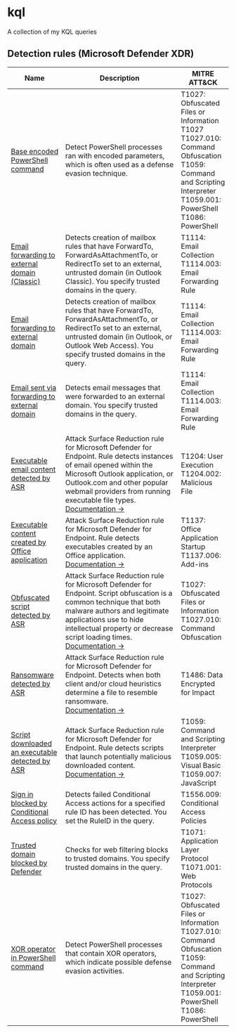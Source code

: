 # kql

A collection of my KQL queries

## **Detection rules (Microsoft Defender XDR)**
|Name|Description|MITRE ATT&CK|
|-|-|-|
|[Base encoded PowerShell command](./detection-rules/Base-encoded-PowerShell-command/query.kql)|Detect PowerShell processes ran with encoded parameters, which is often used as a defense evasion technique.|T1027: Obfuscated Files or Information </br> T1027 T1027.010: Command Obfuscation </br> T1059: Command and Scripting Interpreter </br> T1059.001: PowerShell </br> T1086: PowerShell|
|[Email forwarding to external domain (Classic)](./detection-rules/Email-forwarding-to-external-domain-\(Classic\)/query.kql)|Detects creation of mailbox rules that have ForwardTo, ForwardAsAttachmentTo, or RedirectTo set to an external, untrusted domain (in Outlook Classic). You specify trusted domains in the query.|T1114: Email Collection </br> T1114.003: Email Forwarding Rule|
|[Email forwarding to external domain](./detection-rules/Email-forwarding-to-external-domain/query.kql)|Detects creation of mailbox rules that have ForwardTo, ForwardAsAttachmentTo, or RedirectTo set to an external, untrusted domain (in Outlook, or Outlook Web Access). You specify trusted domains in the query.|T1114: Email Collection </br> T1114.003: Email Forwarding Rule|
|[Email sent via forwarding to external domain](./detection-rules/Email-sent-via-forwarding-to-external-domain/query.kql)|Detects email messages that were forwarded to an external domain. You specify trusted domains in the query.|T1114: Email Collection </br> T1114.003: Email Forwarding Rule|
|[Executable email content detected by ASR](./detection-rules/Executable-email-content-detected-by-ASR/query.kql)|Attack Surface Reduction rule for Microsoft Defender for Endpoint. Rule detects instances of email opened within the Microsoft Outlook application, or Outlook.com and other popular webmail providers from running executable file types. </br>[Documentation &rarr;](https://learn.microsoft.com/en-us/defender-endpoint/attack-surface-reduction-rules-reference#block-executable-content-from-email-client-and-webmail)|T1204: User Execution </br> T1204.002: Malicious File|
|[Executable content created by Office application](./detection-rules/Executable-content-created-by-Office-application-detected-by-ASR/query.kql)|Attack Surface Reduction rule for Microsoft Defender for Endpoint. Rule detects executables created by an Office application. </br>[Documentation &rarr;](https://learn.microsoft.com/en-us/defender-endpoint/attack-surface-reduction-rules-reference#block-office-applications-from-creating-executable-content)|T1137: Office Application Startup  </br> T1137.006: Add-ins|
|[Obfuscated script detected by ASR](./detection-rules/Obfuscated-script-detected-by-ASR/query.kql)|Attack Surface Reduction rule for Microsoft Defender for Endpoint. Script obfuscation is a common technique that both malware authors and legitimate applications use to hide intellectual property or decrease script loading times.</br> [Documentation &rarr;](https://learn.microsoft.com/en-us/defender-endpoint/attack-surface-reduction-rules-reference#block-execution-of-potentially-obfuscated-scripts)|T1027: Obfuscated Files or Information </br> T1027.010: Command Obfuscation|
|[Ransomware detected by ASR](./detection-rules/Ransomware-detected-by-ASR/query.kql)|Attack Surface Reduction rule for Microsoft Defender for Endpoint. Detects when both client and/or cloud heuristics determine a file to resemble ransomware.</br>[Documentation &rarr;](https://learn.microsoft.com/en-us/defender-endpoint/attack-surface-reduction-rules-reference#use-advanced-protection-against-ransomware)|T1486: Data Encrypted for Impact|
|[Script downloaded an executable detected by ASR](./detection-rules/Script-downloaded-an-executable-detected-by-ASR/query.kql)|Attack Surface Reduction rule for Microsoft Defender for Endpoint. Rule detects scripts that launch potentially malicious downloaded content. </br>[Documentation &rarr;](https://learn.microsoft.com/en-us/defender-endpoint/attack-surface-reduction-rules-reference#block-javascript-or-vbscript-from-launching-downloaded-executable-content)|T1059: Command and Scripting Interpreter </br> T1059.005: Visual Basic </br> T1059.007: JavaScript|
|[Sign in blocked by Conditional Access policy](./detection-rules/Sign-in-blocked-by-Conditional-Access-policy/query.kql)|Detects failed Conditional Access actions for a specified rule ID has been detected. You set the RuleID in the query.|T1556.009: Conditional Access Policies|
|[Trusted domain blocked by Defender](./detection-rules/Trusted-domain-blocked-by-Defender/query.kql)|Checks for web filtering blocks to trusted domains. You specify trusted domains in the query.|T1071: Application Layer Protocol </br> T1071.001: Web Protocols|
|[XOR operator in PowerShell command](./detection-rules/XOR-operator-in-PowerShell-command/query.kql)|Detect PowerShell processes that contain XOR operators, which indicate possible defense evasion activities.|T1027: Obfuscated Files or Information </br> T1027.010: Command Obfuscation </br> T1059: Command and Scripting Interpreter </br> T1059.001: PowerShell </br> T1086: PowerShell|